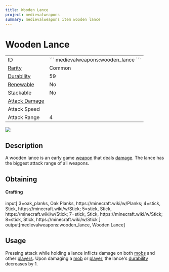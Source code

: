 ```yaml
---
title: Wooden Lance
project: medievalweapons
summary: medievalweapons item wooden lance
---
```

# Wooden Lance
<div class="main_table">
<div class="left_main_table">
<table class="left_table">
    <tbody>
        <tr>
            <td class="first-column">ID</td>
            <td class="second-column">
            ```
            medievalweapons:wooden_lance
            ```
            </td>
        </tr>
        <tr id="linear-top">
            <td class="first-column"><a href="https://minecraft.wiki/w/Rarity" target="_blank">Rarity</a></td>
            <td class="second-column">Common</td>
        </tr>
        <tr id="linear-top">
            <td class="first-column"><a href="https://minecraft.wiki/w/Durability" target="_blank">Durability</a></td>
            <td class="second-column">59</td>
        </tr>
        <tr id="linear-top">
            <td class="first-column"><a href="https://minecraft.wiki/w/Renewable_resource" target="_blank">Renewable</a></td>
            <td class="second-column">No</td>
        </tr>
        <tr id="linear-top">
            <td class="first-column">Stackable</td>
            <td class="second-column">No</td>
        </tr>
        <tr id="linear-top">
            <td class="first-column"><a href="https://minecraft.wiki/w/Damage" target="_blank">Attack Damage</a></td>
            <td class="second-column icon-element" icon-count="4" icon-id="melee" icon-exclusive></td>
        </tr>
        <tr id="linear-top">
            <td class="first-column">Attack Speed</td>
            <td class="second-column icon-element" icon-count="0.8" icon-id="melee_speed" icon-exclusive></td>
        </tr>
        <tr id="linear-top">
            <td class="first-column">Attack Range</td>
            <td class="second-column">4</td>
        </tr>
    </tbody>
</table>
</div>
    <img src="/wiki/assets/medievalweapons/items/wooden_lance.png" loading="lazy" class="right_img_table"/>
</div>

## Description
A wooden lance is an early game [weapon](https://minecraft.wiki/w/Weapon) that deals [damage](https://minecraft.wiki/w/Damage). The lance has the biggest attack range of all weapons.

## Obtaining
#### Crafting
<div id="crafting-table">
<div class="crafting-element" crafting-type="vanilla_crafting">
input[
    3=oak_planks, Oak Planks, https://minecraft.wiki/w/Planks;
    4=stick, Stick, https://minecraft.wiki/w/Stick;
    5=stick, Stick, https://minecraft.wiki/w/Stick;
    7=stick, Stick, https://minecraft.wiki/w/Stick;
    8=stick, Stick, https://minecraft.wiki/w/Stick
]
output[medievalweapons:wooden_lance, Wooden Lance]
</div>
</div>

## Usage
Pressing attack while holding a lance inflicts damage on both [mobs](https://minecraft.wiki/w/Mob) and other [players](https://minecraft.wiki/w/Player). Upon damaging a [mob](https://minecraft.wiki/w/Mob) or [player](https://minecraft.wiki/w/Player), the lance's [durability](https://minecraft.wiki/w/Durability) decreases by 1.
